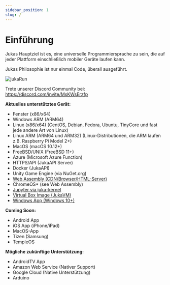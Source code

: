 ```yaml
---
sidebar_position: 1
slug: /
---
```


# Einführung

Jukas Hauptziel ist es, eine universelle Programmiersprache zu sein, die auf jeder Plattform einschließlich mobiler Geräte laufen kann.

Jukas Philosophie ist nur einmal Code, überall ausgeführt.

![jukaRun](/img/latestjuka.png)

Trete unserer Discord Community bei: https://discord.com/invite/MsKWsErzfp

__Aktuelles unterstütztes Gerät:__
- Fenster (x86/x64)
- Windows ARM (ARM64)
- Linux (x86/x64) (CentOS, Debian, Fedora, Ubuntu, TinyCore und fast jede andere Art von Linux)
- Linux ARM (ARM64 und ARM32) (Linux-Distributionen, die ARM laufen z.B. Raspberry Pi Model 2+)
- MacOS (macOS 10.12+)
- FreeBSD/UNIX (FreeBSD 11+)
- Azure (Microsoft Azure Function)
- HTTPS/API (JukaAPI Server)
- Docker (JukaAPI)
- Unity Game Engine (via NuGet.org)
- [Web Assembly (CDN/Browser/HTML-Server)](https://github.com/jukaLang/juka-webassembly)
- ChromeOS* (see Web Assembly)
- [Jupyter via juka-kernel](https://github.com/jukaLang/juka-kernel)
- [Virtual Box Image (JukaVM)](https://github.com/jukaLang/jukaVM)
- [Windows App (Windows 10+)](https://github.com/jukaLang/JukaApp)

**__Coming Soon:__**
- Android App
- iOS App (iPhone/iPad)
- MacOS-App
- Tizen (Samsung)
- TempleOS

__Mögliche zukünftige Unterstützung:__
- AndroidTV App
- Amazon Web Service (Nativer Support)
- Google Cloud (Native Unterstützung)
- Arduino



